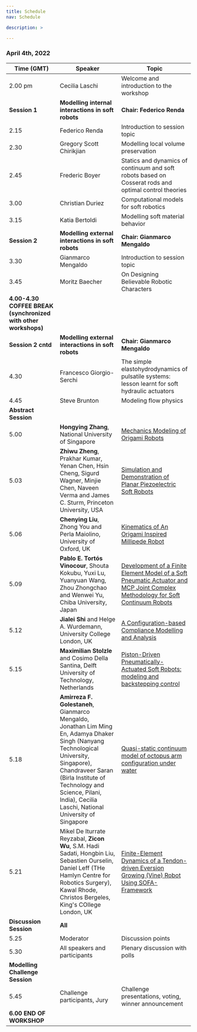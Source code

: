 ```yaml
---
title: Schedule
nav: Schedule

description: >

---
```


### April 4th, 2022

Time (GMT) | Speaker | Topic
------- | ----------------------------------- | ----------------------------------------------- 
2.00 pm | Cecilia Laschi                      | Welcome and introduction to the workshop
**Session 1** | **Modelling internal interactions in soft robots** | **Chair: Federico Renda**
2.15    | Federico Renda                      | Introduction to session topic
2.30    | Gregory Scott Chirikjian            | Modelling local volume preservation
2.45    | Frederic Boyer                      | Statics and dynamics of continuum and soft robots based on Cosserat rods and optimal control theories
3.00    | Christian Duriez                    | Computational models for soft robotics
3.15    | Katia Bertoldi                      | Modelling soft material behavior
**Session 2** | **Modelling external interactions in soft robots** | **Chair: Gianmarco Mengaldo**
3.30    | Gianmarco Mengaldo                  | Introduction to session topic
3.45    | Moritz Baecher                      | On Designing Believable Robotic Characters
**4.00-4.30 COFFEE BREAK (synchronized with other workshops)** | |
**Session 2 cntd** | **Modelling external interactions in soft robots** | **Chair: Gianmarco Mengaldo**
4.30    | Francesco Giorgio-Serchi            | The simple elastohydrodynamics of pulsatile systems: lesson learnt for soft hydraulic actuators
4.45    | Steve Brunton                       | Modeling flow physics
**Abstract Session** | |
5.00    | __Hongying Zhang__, National University of Singapore | [Mechanics Modeling of Origami Robots](https://github.com/robosoft-modeling/robosoft-2022-workshop/blob/main/images/abstracts/zhang.pdf)
5.03    | __Zhiwu Zheng__, Prakhar Kumar, Yenan Chen, Hsin Cheng, Sigurd Wagner, Minjie Chen, Naveen Verma and James C. Sturm, Princeton University, USA | [Simulation and Demonstration of Planar Piezoelectric Soft Robots](https://github.com/robosoft-modeling/robosoft-2022-workshop/blob/main/images/abstracts/zheng_etal.pdf)
5.06    | __Chenying Liu__, Zhong You and Perla Maiolino, University of Oxford, UK | [Kinematics of An Origami Inspired Millipede Robot](https://github.com/robosoft-modeling/robosoft-2022-workshop/blob/main/images/abstracts/liu_etal.pdf)
5.09    | __Pablo E. Tortós Vinocour__, Shouta Kokubu, Yuxi Lu, Yuanyuan Wang, Zhou Zhongchao and Wenwei Yu, Chiba University, Japan | [Development of a Finite Element Model of a Soft Pneumatic Actuator and MCP Joint Complex Methodology for Soft Continuum Robots](https://github.com/robosoft-modeling/robosoft-2022-workshop/blob/main/images/abstracts/vinocour_etal.pdf)
5.12    | __Jialei Shi__ and Helge A. Wurdemann, University College London, UK | [A Configuration-based Compliance Modelling and Analysis](https://github.com/robosoft-modeling/robosoft-2022-workshop/blob/main/images/abstracts/shi_wurdemann.pdf)
5.15    | __Maximilian Stolzle__ and Cosimo Della Santina, Delft University of Technology, Netherlands | [Piston-Driven Pneumatically-Actuated Soft Robots: modeling and backstepping control](https://github.com/robosoft-modeling/robosoft-2022-workshop/blob/main/images/abstracts/stolzle_santina.pdf)
5.18    | __Amirreza F. Golestaneh__, Gianmarco Mengaldo, Jonathan Lim Ming En, Adamya Dhaker Singh (Nanyang Technological University, Singapore), Chandraveer Saran (Birla Institute of Technology and Science, Pilani, India), Cecilia Laschi, National University of Singapore | [Quasi-static continuum model of octopus arm configuration under water](https://github.com/robosoft-modeling/robosoft-2022-workshop/blob/main/images/abstracts/golenasteh_etal.pdf)
5.21    | Mikel De Iturrate Reyzabal, __Zicon Wu__, S.M. Hadi Sadati, Hongbin Liu, Sebastien Ourselin, Daniel Leff (THe Hamlyn Centre for Robotics Surgery), Kawal Rhode, Christos Bergeles, King's COllege London, UK | [Finite-Element Dynamics of a Tendon-driven Eversion Growing (Vine) Robot Using SOFA-Framework](https://github.com/robosoft-modeling/robosoft-2022-workshop/blob/main/images/abstracts/De_Iturrate_Reyzabal_etal.pdf)
**Discussion Session** | **All** | 
5.25    | Moderator                           | Discussion points 
5.30    | All speakers and participants       | Plenary discussion with polls
**Modelling Challenge Session** | |
5.45    | Challenge participants, Jury        | Challenge presentations, voting, winner announcement | 
**6.00 END OF WORKSHOP** | |
